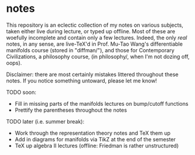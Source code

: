 notes
=====

This repository is an eclectic collection of my notes on various subjects, taken either live during lecture, or typed up offline.
Most of these are woefully incomplete and contain only a few lectures. Indeed, the only *real* notes, in any sense, are live-TeX'd in
Prof. Mu-Tao Wang's differentiable manifolds course (stored in "diffman/"), and those for Contemporary Civilizations, a philosophy course,
(in philosophy/, when I'm not dozing off, oops).

Disclaimer: there are most certainly mistakes littered throughout these notes. If you notice something untoward, please let me know!

TODO soon:
* Fill in missing parts of the manifolds lectures on bump/cutoff functions
* Prettify the parentheses throughout the notes

TODO later (i.e. summer break):
* Work through the representation theory notes and TeX them up
* Add in diagrams for manifolds via TikZ at the end of the semester
* TeX up algebra II lectures (offline: Friedman is rather unstructured)
